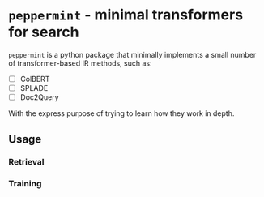 # `peppermint` - minimal transformers for search

`peppermint` is a python package that minimally implements a small number of transformer-based IR methods, such as:

- [ ] ColBERT
- [ ] SPLADE
- [ ] Doc2Query

With the express purpose of trying to learn how they work in depth.

## Usage

### Retrieval


### Training
